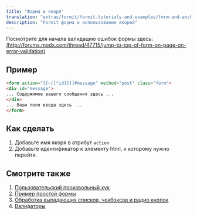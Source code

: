 ```yaml
---
title: "Форма и якоря"
translation: "extras/formit/formit.tutorials-and-examples/form-and-anchors"
description: "Formit форма и использование якорей"
---
```


Посмотрите для начала валидацию ошибок формы здесь: [(http://forums.modx.com/thread/47715/jump-to-top-of-form-on-page-on-error-validation)](http://forums.modx.com/thread/47715/jump-to-top-of-form-on-page-on-error-validation)

## Пример

``` html
<form action="[[~[[*id]]]]#message" method="post" class="form">
<div id="message">
... Содержимое вашего сообщения здесь ...
</div>
... Ваши поля ввода здесь ...
</form>
```

## Как сделать

1. Добавьте имя якоря в атрибут `action`
2. Добавьте идентификатор к элементу html, к которому нужно перейти.

## Смотрите также

1. [Пользовательский произвольный хук](extras/formit/formit.tutorials-and-examples/examples.custom-hook)
2. [Пример простой формы](extras/formit/formit.tutorials-and-examples/examples.simple-contact-page)
3. [Обработка выпадающих списков, чекбоксов и радио кнопок](extras/formit/formit.tutorials-and-examples/handling-selects,-checkboxes-and-radios "Обработка выпадающих списков, чекбоксов и радио кнопок")
4. [Валидаторы](extras/formit/formit.validators "Валидаторы")
